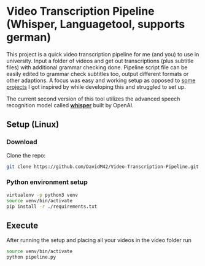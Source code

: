 # Video Transcription Pipeline (Whisper, Languagetool, supports german)

This project is a quick video transcription pipeline for me (and you) to use in university.
Input a folder of videos and get out transcriptions (plus subtitle files) with additional grammar checking done.
Pipeline script file can be easily edited to grammar check subtitles too, output different formats or other adaptions.
A focus was easy and working setup as opposed to [some projects](https://github.com/uhh-lt/subtitle2go) I got inspired by while developing this and struggled to set up.

The current second version of this tool utilizes the advanced speech recognition model called [**whisper**](https://github.com/openai/whisper) built by OpenAI.

## Setup (Linux)

### Download

Clone the repo:

```bash
git clone https://github.com/DavidM42/Video-Transcription-Pipeline.git
```

### Python environment setup

```bash
virtualenv -p python3 venv
source venv/bin/activate
pip install -r ./requirements.txt
```

## Execute

After running the setup and placing all your videos in the video folder run

```bash
source venv/bin/activate
python pipeline.py
```

